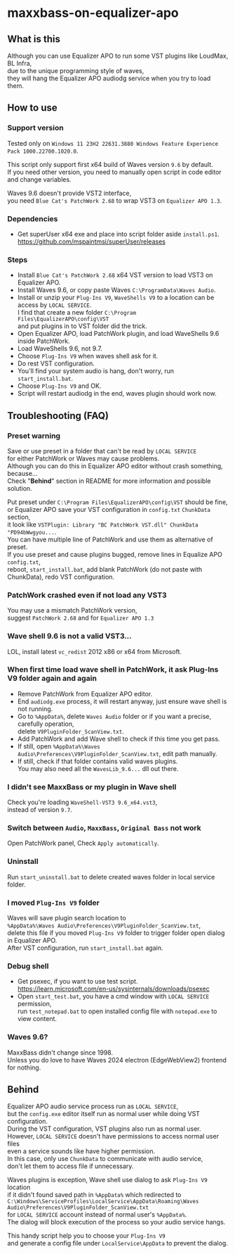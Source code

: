 # maxxbass-on-equalizer-apo
## What is this
Although you can use Equalizer APO to run some VST plugins like LoudMax, BL Infra,  
due to the unique programming style of waves,  
they will hang the Equalizer APO audiodg service when you try to load them.

## How to use
### Support version
Tested only on `Windows 11 23H2 22631.3880 Windows Feature Experience Pack 1000.22700.1020.0`.

This script only support first x64 build of Waves version `9.6` by default.  
If you need other version, you need to manually open script in code editor and change variables.

Waves 9.6 doesn't provide VST2 interface,  
you need `Blue Cat's PatchWork 2.68` to wrap VST3 on `Equalizer APO 1.3`.

### Dependencies
- Get superUser x64 exe and place into script folder aside `install.ps1`.  
  https://github.com/mspaintmsi/superUser/releases

### Steps
- Install `Blue Cat's PatchWork 2.68` x64 VST version to load VST3 on Equalizer APO.
- Install Waves 9.6, or copy paste Waves `C:\ProgramData\Waves Audio`.
- Install or unzip your `Plug-Ins V9`, `WaveShells V9` to a location can be access by `LOCAL SERVICE`.  
  I find that create a new folder `C:\Program Files\EqualizerAPO\config\VST`  
  and put plugins in to VST folder did the trick.
- Open Equalizer APO, load PatchWork plugin, and load WaveShells 9.6 inside PatchWork.
- Load WaveShells 9.6, not 9.7.
- Choose `Plug-Ins V9` when waves shell ask for it.
- Do rest VST configuration.
- You'll find your system audio is hang, don't worry, run `start_install.bat`.
- Choose `Plug-Ins V9` and OK.
- Script will restart audiodg in the end, waves plugin should work now.



## Troubleshooting (FAQ)
### Preset warning
Save or use preset in a folder that can't be read by `LOCAL SERVICE`  
for either PatchWork or Waves may cause problems.  
Although you can do this in Equalizer APO editor without crash something, because...  
Check "**Behind**" section in README for more information and possible solution.

Put preset under `C:\Program Files\EqualizerAPO\config\VST` should be fine,  
or Equalizer APO save your VST configuration in `config.txt` `ChunkData` section,  
it look like `VSTPlugin: Library "BC PatchWork VST.dll" ChunkData "PD94bWwgyou...`.  
You can have multiple line of PatchWork and use them as alternative of preset.  
If you use preset and cause plugins bugged, remove lines in Equalize APO `config.txt`,  
reboot, `start_install.bat`, add blank PatchWork (do not paste with ChunkData), redo VST configuration.

### PatchWork crashed even if not load any VST3
You may use a mismatch PatchWork version,  
suggest `PatchWork 2.68` and for `Equalizer APO 1.3`

### Wave shell 9.6 is not a valid VST3...
LOL, install latest `vc_redist` 2012 x86 or x64 from Microsoft.

### When first time load wave shell in PatchWork, it ask Plug-Ins V9 folder again and again
- Remove PatchWork from Equalizer APO editor.
- End `audiodg.exe` process, it will restart anyway, just ensure wave shell is not running.
- Go to `%AppData%`, delete `Waves Audio` folder or if you want a precise, carefully operation,  
  delete `V9PluginFolder_ScanView.txt`.
- Add PatchWork and add Wave shell to check if this time you get pass.
- If still, open `%AppData%\Waves Audio\Preferences\V9PluginFolder_ScanView.txt`, edit path manually.
- If still, check if that folder contains valid waves plugins.  
  You may also need all the `WavesLib_9.6...` dll out there.

### I didn't see MaxxBass or my plugin in Wave shell
Check you're loading `WaveShell-VST3 9.6_x64.vst3`,  
instead of version `9.7`.

### Switch between `Audio`, `MaxxBass`, `Original Bass` not work
Open PatchWork panel, Check `Apply automatically`.

### Uninstall
Run `start_uninstall.bat` to delete created waves folder in local service folder.

### I moved `Plug-Ins V9` folder
Waves will save plugin search location to  
`%AppData%\Waves Audio\Preferences\V9PluginFolder_ScanView.txt`,  
delete this file if you moved `Plug-Ins V9` folder to trigger folder open dialog in Equalizer APO.  
After VST configuration, run `start_install.bat` again.

### Debug shell
- Get psexec, if you want to use test script.  
  https://learn.microsoft.com/en-us/sysinternals/downloads/psexec
- Open `start_test.bat`, you have a cmd window with `LOCAL SERVICE` permission,  
  run `test_notepad.bat` to open installed config file with `notepad.exe` to view content.

### Waves 9.6?
MaxxBass didn't change since 1998.  
Unless you do love to have Waves 2024 electron (EdgeWebView2) frontend for nothing.

## Behind
Equalizer APO audio service process run as `LOCAL SERVICE`,  
but the `config.exe` editor itself run as normal user while doing VST configuration.  
During the VST configuration, VST plugins also run as normal user.  
However, `LOCAL SERVICE` doesn't have permissions to access normal user files  
even a service sounds like have higher permission.  
In this case, only use `ChunkData` to communicate with audio service,  
don't let them to access file if unnecessary.

Waves plugins is exception, Wave shell use dialog to ask `Plug-Ins V9` location  
if it didn't found saved path in `%AppData%` which redirected to  
`C:\Windows\ServiceProfiles\LocalService\AppData\Roaming\Waves Audio\Preferences\V9PluginFolder_ScanView.txt`  
for `LOCAL SERVICE` account instead of normal user's `%AppData%`.  
The dialog will block execution of the process so your audio service hangs.

This handy script help you to choose your `Plug-Ins V9`  
and generate a config file under `LocalService\AppData` to prevent the dialog.
